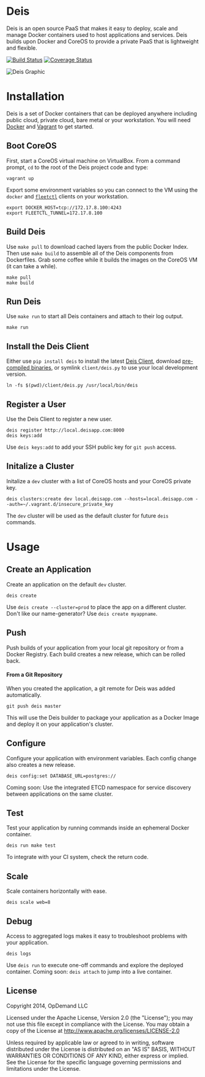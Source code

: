 # Deis

Deis is an open source PaaS that makes it easy to deploy, scale and manage Docker containers used to host applications and services. Deis builds upon Docker and CoreOS to provide a private PaaS that is lightweight and flexible.

[![Build Status](https://travis-ci.org/opdemand/deis.png?branch=master)](https://travis-ci.org/opdemand/deis)
[![Coverage Status](https://coveralls.io/repos/opdemand/deis/badge.png?branch=master)](https://coveralls.io/r/opdemand/deis?branch=master)

![Deis Graphic](https://s3-us-west-2.amazonaws.com/deis-images/deis-graphic.png)

# Installation

Deis is a set of Docker containers that can be deployed anywhere including public cloud, private cloud, bare metal or your workstation. You will need [Docker](https://www.docker.io/) and [Vagrant](http://www.vagrantup.com/) to get started.

## Boot CoreOS

First, start a CoreOS virtual machine on VirtualBox. From a command prompt, `cd` to the root of the Deis project code and type:

```
vagrant up
```

Export some environment variables so you can connect to the VM using the `docker` and [`fleetctl`](https://github.com/coreos/fleet#building) clients on your workstation.

```
export DOCKER_HOST=tcp://172.17.8.100:4243
export FLEETCTL_TUNNEL=172.17.8.100
```

## Build Deis

Use `make pull` to download cached layers from the public Docker Index.  Then use `make build` to assemble all of the Deis components from Dockerfiles.  Grab some coffee while it builds the images on the CoreOS VM (it can take a while).

```
make pull
make build
```

## Run Deis

Use `make run` to start all Deis containers and attach to their log output.

```
make run
```

## Install the Deis Client
Either use `pip install deis` to install the latest [Deis Client](https://pypi.python.org/pypi/deis/), download [pre-compiled binaries](https://github.com/opdemand/deis/tree/master/client#get-started), or symlink `client/deis.py` to use your local development version.

```
ln -fs $(pwd)/client/deis.py /usr/local/bin/deis
```

## Register a User

Use the Deis Client to register a new user.

```
deis register http://local.deisapp.com:8000
deis keys:add
```

Use `deis keys:add` to add your SSH public key for `git push` access.

## Initalize a Cluster

Initalize a `dev` cluster with a list of CoreOS hosts and your CoreOS private key.

```
deis clusters:create dev local.deisapp.com --hosts=local.deisapp.com --auth=~/.vagrant.d/insecure_private_key
```

The `dev` cluster will be used as the default cluster for future `deis` commands.

# Usage

## Create an Application
Create an application on the default `dev` cluster.

```
deis create
```

Use `deis create --cluster=prod` to place the app on a different cluster.  Don't like our name-generator?  Use `deis create myappname`.

## Push
Push builds of your application from your local git repository or from a Docker Registry.  Each build creates a new release, which can be rolled back.

#### From a Git Repository
When you created the application, a git remote for Deis was added automatically.

```
git push deis master
```
This will use the Deis builder to package your application as a Docker Image and deploy it on your application's cluster.

## Configure
Configure your application with environment variables.  Each config change also creates a new release.

```
deis config:set DATABASE_URL=postgres://
```

Coming soon: Use the integrated ETCD namespace for service discovery between applications on the same cluster.

## Test
Test your application by running commands inside an ephemeral Docker container.

```
deis run make test
```

To integrate with your CI system, check the return code.

## Scale
Scale containers horizontally with ease.

```
deis scale web=8
```

## Debug
Access to aggregated logs makes it easy to troubleshoot problems with your application.

```
deis logs
```

Use `deis run` to execute one-off commands and explore the deployed container.  Coming soon: `deis attach` to jump into a live container.

## License

Copyright 2014, OpDemand LLC

Licensed under the Apache License, Version 2.0 (the "License"); you may not use this file except in compliance with the License. You may obtain a copy of the License at <http://www.apache.org/licenses/LICENSE-2.0>

Unless required by applicable law or agreed to in writing, software distributed under the License is distributed on an "AS IS" BASIS, WITHOUT WARRANTIES OR CONDITIONS OF ANY KIND, either express or implied. See the License for the specific language governing permissions and limitations under the License.
